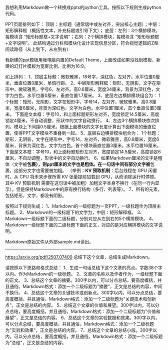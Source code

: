 我想利用Markdown做一个转换成pptx的python工具。按照以下规则生成python代码。 

PPT页面排列如下：
顶层​​：主标题（通常居中或左对齐，突出核心主题）；
​​中层​​：矩形解释框（概括性文本，补充标题或引导下文）；
​​底层​​：
​​左列​​：3个横排模块，每模块含 ​​“矩形标题框+文字说明”​​；
​​右列​​：2个横排模块，每模块含 ​​“矩形标题框+文字说明”​​。
此结构通过分栏和模块化设计实现信息分区，符合​​视觉逻辑的Z型阅读路径​​（从上到下，从左到右）

我新建的ppt模板用我电脑内置的Default Theme，上面改成如果没找到模板，新建的幻灯片模板为宽屏比例，比例为16:9。

如上排列：
1、顶层主标题：微软雅黑，18号字，深红色，左对齐。水平位置0厘米，垂直位置0厘米，单倍行距。
2、中层矩形解释框：矩形，无阴影，文字在矩形中，微软雅黑，字号6，左对齐。高0.6厘米，宽度34厘米，背景为深红色，文字为白色。水平位置0厘米，垂直位置1.7厘米。
3、底层左边横排模块组合为：
  1个标题：矩形，无阴影，文字在矩形中，字号14，左对齐，微软雅黑，高0.8厘米，宽度6厘米，背景为深红色，文字为白色。水平位置1厘米，首个垂直位置3厘米。
  下面是文本框：字号10，和上面标题矩形左对齐，宽度锁定14.5厘米，高度锁定4厘米，不自动调整，形状中的文字自动换行。
4、左边3个横排模块依次排列，模块上下间距0.5厘米。根据上面模块的文字长度计算出下面模块的垂直位置，使得PPT文字模块不重叠到一起。
5、底层右边横排模块组合为：
  1个标题：矩形，无阴影，文字在矩形中，字号14，左对齐，微软雅黑，高0.8厘米，宽度6厘米，背景为深红色，文字为白色。首个模块垂直位置3厘米，水平位置16厘米。
  下面是文本框：字号10，和上面标题矩形左对齐，宽度锁定14.5厘米，高度锁定6厘米，不自动调整，形状中的文字自动换行。
6、如果Markdown厘米的文字是粗体（文字被**包裹），则ppt厘米的文字也是粗体。在一句话中间有部分文字被**包裹，这部分文字也需要被加粗。 （举例：**KV 预取机制**：后台线程在 GPU 闲置时，从 CPU 将未来步骤所需 KV 张量提前加载到 GPU，从而消除运行时停顿。其中 KV 预取机制 需要在这句话中被加粗）加粗文字本身不换行（在同一行内显示）。但是保持Markdown中的原有换行结构（多行、列表等）。
7、所有的元素，包括矩形，文字，都没有阴影。

按照以下规则生成：
1、Markdown的一级标题为一页PPT，一级标题作为顶层主标题。
2、Markdown的一级标题下的文字为，中层​​：矩形解释框。
3、Markdown一级标题下面的二级标题，分别对应从左到右的5个横排模块。
4、Markdown一级标题下面的二级标题下面的正文，对应的是对应横排模块的文字说明。

Markdown原始文件从外部sample.md读出。



----

https://arxiv.org/pdf/2507.07400
总结下这个文章，总结生成Markdown。

请按照以下思路和格式总结：
1、生成一句话总结下这个文章的亮点。字数38个字以内。作为Markdown的一级标题。
2、文章的名称以及作者作为，一级标题下面的正文。
3、总结这个文章的摘要。300字以内，可以分点总结，要高度概括，并且通俗。Markdown格式：添加一个二级标题为"摘要"，正文是总结的内容，中间不换行。
4、总结这个文章的关键技术或创新点。300字以内，可以分点总结，要高度概括，并且通俗。Markdown格式：添加一个二级标题为"关键技术和创新点"，正文是总结的内容。
5、总结这个文章的价值和展望。300字以内，可以分点总结，要高度概括，并且通俗。Markdown格式：添加一个二级标题为"价值和展望"，正文是总结的内容。
6、总结这个文章的实验数据和效果。300字以内，可以分点总结，要高度概括，并且通俗。Markdown格式：添加一个二级标题为"实验和效果"，正文是总结的内容。
7、总结这个文章的总结小段。300字以内，可以分点总结，要高度概括，并且通俗。Markdown格式：添加一个二级标题为"总结"，正文是总结的内容。